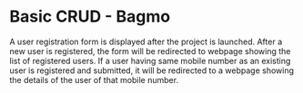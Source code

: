 # Basic CRUD - Bagmo
 A user registration form is displayed after the project is launched. After a new user is registered, the form will be redirected to webpage showing the list of registered users. If a user having same mobile number as an existing user is registered and submitted, it will be redirected to a webpage showing the details of the user of that mobile number.

